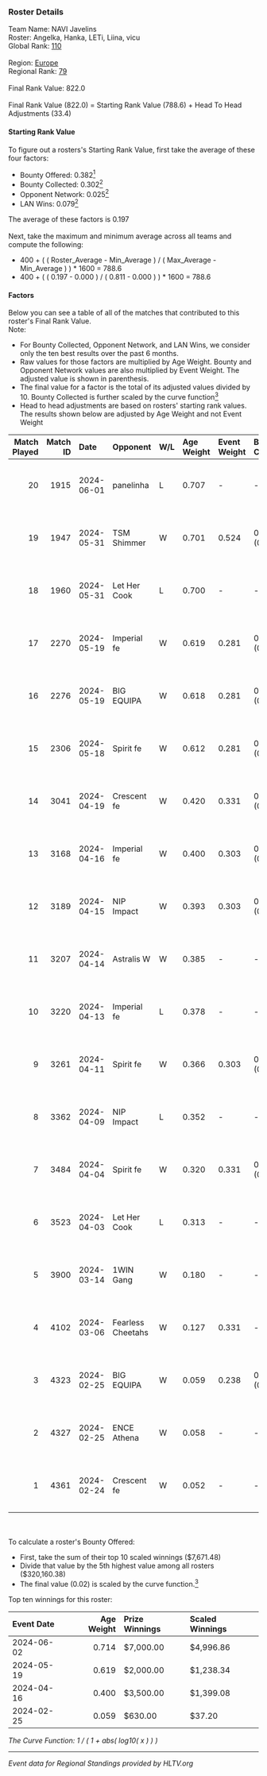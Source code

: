 ### Roster Details<br />
Team Name: NAVI Javelins<br />
Roster: Angelka, Hanka, LETi, Liina, vicu<br />
Global Rank: [110](../../standings_global_2024_08_14.md)<br />
<br />
Region: [Europe]( ../../standings_europe_2024_08_14.md)<br />
Regional Rank: [79]( ../../standings_europe_2024_08_14.md)<br />
<br />
Final Rank Value:  822.0<br />
<br />
Final Rank Value (822.0) = Starting Rank Value (788.6) + Head To Head Adjustments (33.4)<br />

#### Starting Rank Value<br />
To figure out a rosters's Starting Rank Value, first take the average of these four factors:<br />
- Bounty Offered: 0.382[<sup>1</sup>](#table2)
- Bounty Collected: 0.302[<sup>2</sup>](#table1)
- Opponent Network: 0.025[<sup>2</sup>](#table1)
- LAN Wins: 0.079[<sup>2</sup>](#table1)

The average of these factors is 0.197<br />
<br />
Next, take the maximum and minimum average across all teams and compute the following:<br />
- 400 + ( ( Roster_Average - Min_Average ) / ( Max_Average - Min_Average ) ) * 1600 = 788.6
- 400 + ( ( 0.197 - 0.000 ) / ( 0.811 - 0.000 ) ) * 1600 = 788.6


#### Factors<br />
Below you can see a table of all of the matches that contributed to this roster's Final Rank Value.<br />
Note:<br />

- For Bounty Collected, Opponent Network, and LAN Wins, we consider only the ten best results over the past 6 months.
- Raw values for those factors are multiplied by Age Weight. Bounty and Opponent Network values are also multiplied by Event Weight. The adjusted value is shown in parenthesis.
- The final value for a factor is the total of its adjusted values divided by 10. Bounty Collected is further scaled by the curve function[<sup>3</sup>](#curveFunction)
- Head to head adjustments are based on rosters' starting rank values. The results shown below are adjusted by Age Weight and not Event Weight
<span id="table1"></span><br />


| Match Played | Match ID | Date       | Opponent          | W/L | Age Weight | Event Weight | Bounty Collected | Opponent Network | LAN Wins  | H2H Adj. | Roster                            |
| -: | -: | :- | :- | :- | :- | :- | :- | :- | :- | -: | :- |
|           20 |     1915 | 2024-06-01 | panelinha         | L   | 0.707      | -            | -                | -                | -         |   -11.18 | Angelka, Hanka, LETi, Liina, vicu |
|           19 |     1947 | 2024-05-31 | TSM Shimmer       | W   | 0.701      | 0.524        | 0.019 (0.007)    | 0.176 (0.065)    | 1 (0.701) |     7.38 | Angelka, Hanka, LETi, Liina, vicu |
|           18 |     1960 | 2024-05-31 | Let Her Cook      | L   | 0.700      | -            | -                | -                | -         |    -9.77 | Angelka, Hanka, LETi, Liina, vicu |
|           17 |     2270 | 2024-05-19 | Imperial fe       | W   | 0.619      | 0.281        | 0.122 (0.021)    | 0.269 (0.047)    | 0 (0.000) |    14.17 | Angelka, Hanka, LETi, Liina, vicu |
|           16 |     2276 | 2024-05-19 | BIG EQUIPA        | W   | 0.618      | 0.281        | 0.016 (0.003)    | 0.121 (0.021)    | 0 (0.000) |     8.10 | Angelka, Hanka, LETi, Liina, vicu |
|           15 |     2306 | 2024-05-18 | Spirit fe         | W   | 0.612      | 0.281        | 0.005 (0.001)    | 0.129 (0.022)    | 0 (0.000) |     5.13 | Angelka, Hanka, LETi, Liina, vicu |
|           14 |     3041 | 2024-04-19 | Crescent fe       | W   | 0.420      | 0.331        | 0.004 (0.001)    | 0.075 (0.010)    | 0 (0.000) |     3.72 | Angelka, Hanka, LETi, Liina, vicu |
|           13 |     3168 | 2024-04-16 | Imperial fe       | W   | 0.400      | 0.303        | 0.122 (0.015)    | 0.269 (0.033)    | 0 (0.000) |     9.52 | Angelka, Hanka, LETi, Liina, vicu |
|           12 |     3189 | 2024-04-15 | NIP Impact        | W   | 0.393      | 0.303        | 0.007 (0.001)    | 0.205 (0.024)    | 0 (0.000) |     4.94 | Angelka, Hanka, LETi, Liina, vicu |
|           11 |     3207 | 2024-04-14 | Astralis W        | W   | 0.385      | -            | -                | -                | 0 (0.000) |     3.08 | Angelka, Hanka, LETi, Liina, vicu |
|           10 |     3220 | 2024-04-13 | Imperial fe       | L   | 0.378      | -            | -                | -                | -         |    -2.84 | Angelka, Hanka, LETi, Liina, vicu |
|            9 |     3261 | 2024-04-11 | Spirit fe         | W   | 0.366      | 0.303        | 0.005 (0.001)    | 0.129 (0.014)    | 0 (0.000) |     3.55 | Angelka, Hanka, LETi, Liina, vicu |
|            8 |     3362 | 2024-04-09 | NIP Impact        | L   | 0.352      | -            | -                | -                | -         |    -6.79 | Angelka, Hanka, LETi, Liina, vicu |
|            7 |     3484 | 2024-04-04 | Spirit fe         | W   | 0.320      | 0.331        | 0.005 (0.001)    | 0.129 (0.014)    | 0 (0.000) |     3.18 | Angelka, Hanka, LETi, Liina, vicu |
|            6 |     3523 | 2024-04-03 | Let Her Cook      | L   | 0.313      | -            | -                | -                | -         |    -3.71 | Angelka, Hanka, LETi, Liina, vicu |
|            5 |     3900 | 2024-03-14 | 1WIN Gang         | W   | 0.180      | -            | -                | -                | -         |     1.70 | Angelka, Hanka, LETi, Liina, vicu |
|            4 |     4102 | 2024-03-06 | Fearless Cheetahs | W   | 0.127      | 0.331        | -                | 0.053 (0.002)    | -         |     1.31 | Angelka, Hanka, LETi, Liina, vicu |
|            3 |     4323 | 2024-02-25 | BIG EQUIPA        | W   | 0.059      | 0.238        | 0.016 (0.000)    | -                | -         |     0.81 | Angelka, Hanka, LETi, Liina, vicu |
|            2 |     4327 | 2024-02-25 | ENCE Athena       | W   | 0.058      | -            | -                | -                | -         |     0.53 | Angelka, Hanka, LETi, Liina, vicu |
|            1 |     4361 | 2024-02-24 | Crescent fe       | W   | 0.052      | -            | -                | -                | -         |     0.52 | Angelka, Hanka, LETi, Liina, vicu |

<br />
<span id="table2"></span><br />
To calculate a roster's Bounty Offered:<br />

- First, take the sum of their top 10 scaled winnings ($7,671.48)
- Divide that value by the 5th highest value among all rosters ($320,160.38)
- The final value (0.02) is scaled by the curve function.[<sup>3</sup>](#curveFunction)

Top ten winnings for this roster:<br />

| Event Date | Age Weight | Prize Winnings | Scaled Winnings |
| :- | -: | :- | :- |
| 2024-06-02 |      0.714 | $7,000.00      | $4,996.86       |
| 2024-05-19 |      0.619 | $2,000.00      | $1,238.34       |
| 2024-04-16 |      0.400 | $3,500.00      | $1,399.08       |
| 2024-02-25 |      0.059 | $630.00        | $37.20          |


<span id="curveFunction"></span>_The Curve Function: 1 / ( 1 + abs( log10( x ) ) )_<br />

---
_Event data for Regional Standings provided by HLTV.org_<br />
